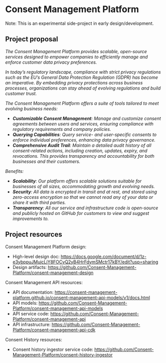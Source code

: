 # Consent Management Platform

Note: This is an experimental side-project in early design/development.

## Project proposal
<i>
<p>The Consent Management Platform provides scalable, open-source services designed to empower companies to efficiently manage and enforce customer data privacy preferences.</p>

<p>In today’s regulatory landscape, compliance with strict privacy regulations such as the EU’s General Data Protection Regulation (GDPR) has become an imperative.  By embedding privacy protections across business processes, organizations can stay ahead of evolving regulations and build customer trust.</p>

The Consent Management Platform offers a suite of tools tailored to meet evolving business needs:
* **Customizable Consent Management**: Manage and customize consent agreements between users and services, ensuring compliance with regulatory requirements and company policies.
* **Querying Capabilities**: Query service- and user-specific consents to enforce individual preferences, enhancing data privacy governance.
* **Comprehensive Audit Trail**: Maintain a detailed audit history of all consent-related actions, including creation, updates, expiry, and revocations. This provides transparency and accountability for both businesses and their customers.

Benefits:
* **Scalability**: Our platform offers scalable solutions suitable for businesses of all sizes, accommodating growth and evolving needs.
* **Security**: All data is encrypted in transit and at rest, and stored using zero-access encryption so that we cannot read any of your data or share it with third parties.
* **Transparency**: All our service and infrastructure code is open-source and publicly hosted on GitHub for customers to view and suggest improvements to.
</i>

## Project resources

Consent Management Platform design:
* High-level design doc: https://docs.google.com/document/d/1z-e3ybppuJMujcLjY8FOCvQ2yB4HrFdymSMctr17kBY/edit?usp=sharing
* Design artifacts: https://github.com/Consent-Management-Platform/consent-management-design

Consent Management API resources:
* API documentation: https://consent-management-platform.github.io/consent-management-api-models/v1/docs.html
* API models: https://github.com/Consent-Management-Platform/consent-management-api-models
* API service code: https://github.com/Consent-Management-Platform/consent-management-api
* API infrastructure: https://github.com/Consent-Management-Platform/consent-management-api-cdk

Consent History resources:
* Consent history ingestor service code: https://github.com/Consent-Management-Platform/consent-history-ingestor
